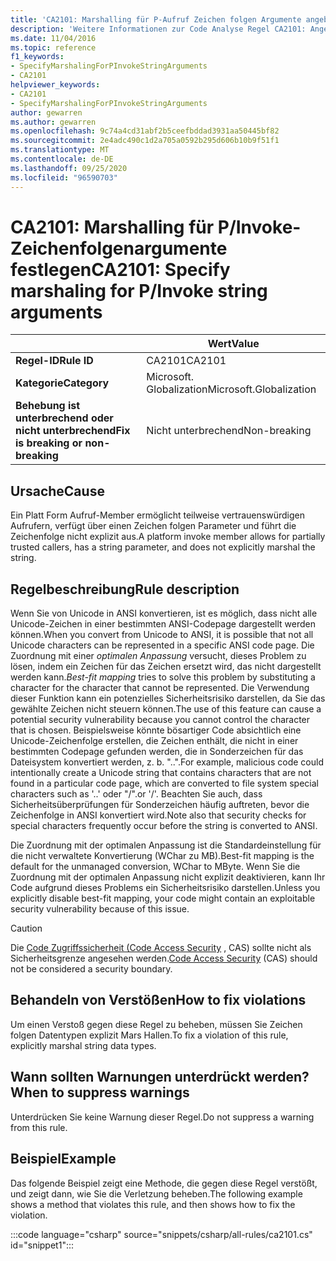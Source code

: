 ```yaml
---
title: 'CA2101: Marshalling für P-Aufruf Zeichen folgen Argumente angeben (Code Analyse)'
description: 'Weitere Informationen zur Code Analyse Regel CA2101: Angeben von Marshalling für P-Aufruf Zeichen folgen Argumente'
ms.date: 11/04/2016
ms.topic: reference
f1_keywords:
- SpecifyMarshalingForPInvokeStringArguments
- CA2101
helpviewer_keywords:
- CA2101
- SpecifyMarshalingForPInvokeStringArguments
author: gewarren
ms.author: gewarren
ms.openlocfilehash: 9c74a4cd31abf2b5ceefbddad3931aa50445bf82
ms.sourcegitcommit: 2e4adc490c1d2a705a0592b295d606b10b9f51f1
ms.translationtype: MT
ms.contentlocale: de-DE
ms.lasthandoff: 09/25/2020
ms.locfileid: "96590703"
---
```

# <a name="ca2101-specify-marshaling-for-pinvoke-string-arguments"></a><span data-ttu-id="2c291-103">CA2101: Marshalling für P/Invoke-Zeichenfolgenargumente festlegen</span><span class="sxs-lookup"><span data-stu-id="2c291-103">CA2101: Specify marshaling for P/Invoke string arguments</span></span>

| | <span data-ttu-id="2c291-104">Wert</span><span class="sxs-lookup"><span data-stu-id="2c291-104">Value</span></span> |
|-|-|
| <span data-ttu-id="2c291-105">**Regel-ID**</span><span class="sxs-lookup"><span data-stu-id="2c291-105">**Rule ID**</span></span> |<span data-ttu-id="2c291-106">CA2101</span><span class="sxs-lookup"><span data-stu-id="2c291-106">CA2101</span></span>|
| <span data-ttu-id="2c291-107">**Kategorie**</span><span class="sxs-lookup"><span data-stu-id="2c291-107">**Category**</span></span> |<span data-ttu-id="2c291-108">Microsoft. Globalization</span><span class="sxs-lookup"><span data-stu-id="2c291-108">Microsoft.Globalization</span></span>|
| <span data-ttu-id="2c291-109">**Behebung ist unterbrechend oder nicht unterbrechend**</span><span class="sxs-lookup"><span data-stu-id="2c291-109">**Fix is breaking or non-breaking**</span></span> |<span data-ttu-id="2c291-110">Nicht unterbrechend</span><span class="sxs-lookup"><span data-stu-id="2c291-110">Non-breaking</span></span>|

## <a name="cause"></a><span data-ttu-id="2c291-111">Ursache</span><span class="sxs-lookup"><span data-stu-id="2c291-111">Cause</span></span>

<span data-ttu-id="2c291-112">Ein Platt Form Aufruf-Member ermöglicht teilweise vertrauenswürdigen Aufrufern, verfügt über einen Zeichen folgen Parameter und führt die Zeichenfolge nicht explizit aus.</span><span class="sxs-lookup"><span data-stu-id="2c291-112">A platform invoke member allows for partially trusted callers, has a string parameter, and does not explicitly marshal the string.</span></span>

## <a name="rule-description"></a><span data-ttu-id="2c291-113">Regelbeschreibung</span><span class="sxs-lookup"><span data-stu-id="2c291-113">Rule description</span></span>

<span data-ttu-id="2c291-114">Wenn Sie von Unicode in ANSI konvertieren, ist es möglich, dass nicht alle Unicode-Zeichen in einer bestimmten ANSI-Codepage dargestellt werden können.</span><span class="sxs-lookup"><span data-stu-id="2c291-114">When you convert from Unicode to ANSI, it is possible that not all Unicode characters can be represented in a specific ANSI code page.</span></span> <span data-ttu-id="2c291-115">Die Zuordnung mit einer *optimalen Anpassung* versucht, dieses Problem zu lösen, indem ein Zeichen für das Zeichen ersetzt wird, das nicht dargestellt werden kann.</span><span class="sxs-lookup"><span data-stu-id="2c291-115">*Best-fit mapping* tries to solve this problem by substituting a character for the character that cannot be represented.</span></span> <span data-ttu-id="2c291-116">Die Verwendung dieser Funktion kann ein potenzielles Sicherheitsrisiko darstellen, da Sie das gewählte Zeichen nicht steuern können.</span><span class="sxs-lookup"><span data-stu-id="2c291-116">The use of this feature can cause a potential security vulnerability because you cannot control the character that is chosen.</span></span> <span data-ttu-id="2c291-117">Beispielsweise könnte bösartiger Code absichtlich eine Unicode-Zeichenfolge erstellen, die Zeichen enthält, die nicht in einer bestimmten Codepage gefunden werden, die in Sonderzeichen für das Dateisystem konvertiert werden, z. b. "..".</span><span class="sxs-lookup"><span data-stu-id="2c291-117">For example, malicious code could intentionally create a Unicode string that contains characters that are not found in a particular code page, which are converted to file system special characters such as '..'</span></span> <span data-ttu-id="2c291-118">oder "/".</span><span class="sxs-lookup"><span data-stu-id="2c291-118">or '/'.</span></span> <span data-ttu-id="2c291-119">Beachten Sie auch, dass Sicherheitsüberprüfungen für Sonderzeichen häufig auftreten, bevor die Zeichenfolge in ANSI konvertiert wird.</span><span class="sxs-lookup"><span data-stu-id="2c291-119">Note also that security checks for special characters frequently occur before the string is converted to ANSI.</span></span>

<span data-ttu-id="2c291-120">Die Zuordnung mit der optimalen Anpassung ist die Standardeinstellung für die nicht verwaltete Konvertierung (WChar zu MB).</span><span class="sxs-lookup"><span data-stu-id="2c291-120">Best-fit mapping is the default for the unmanaged conversion, WChar to MByte.</span></span> <span data-ttu-id="2c291-121">Wenn Sie die Zuordnung mit der optimalen Anpassung nicht explizit deaktivieren, kann Ihr Code aufgrund dieses Problems ein Sicherheitsrisiko darstellen.</span><span class="sxs-lookup"><span data-stu-id="2c291-121">Unless you explicitly disable best-fit mapping, your code might contain an exploitable security vulnerability because of this issue.</span></span>

> [!CAUTION]
> <span data-ttu-id="2c291-122">Die [Code Zugriffssicherheit (Code Access Security](../../../framework/misc/code-access-security.md) , CAS) sollte nicht als Sicherheitsgrenze angesehen werden.</span><span class="sxs-lookup"><span data-stu-id="2c291-122">[Code Access Security](../../../framework/misc/code-access-security.md) (CAS) should not be considered a security boundary.</span></span>

## <a name="how-to-fix-violations"></a><span data-ttu-id="2c291-123">Behandeln von Verstößen</span><span class="sxs-lookup"><span data-stu-id="2c291-123">How to fix violations</span></span>

<span data-ttu-id="2c291-124">Um einen Verstoß gegen diese Regel zu beheben, müssen Sie Zeichen folgen Datentypen explizit Mars Hallen.</span><span class="sxs-lookup"><span data-stu-id="2c291-124">To fix a violation of this rule, explicitly marshal string data types.</span></span>

## <a name="when-to-suppress-warnings"></a><span data-ttu-id="2c291-125">Wann sollten Warnungen unterdrückt werden?</span><span class="sxs-lookup"><span data-stu-id="2c291-125">When to suppress warnings</span></span>

<span data-ttu-id="2c291-126">Unterdrücken Sie keine Warnung dieser Regel.</span><span class="sxs-lookup"><span data-stu-id="2c291-126">Do not suppress a warning from this rule.</span></span>

## <a name="example"></a><span data-ttu-id="2c291-127">Beispiel</span><span class="sxs-lookup"><span data-stu-id="2c291-127">Example</span></span>

<span data-ttu-id="2c291-128">Das folgende Beispiel zeigt eine Methode, die gegen diese Regel verstößt, und zeigt dann, wie Sie die Verletzung beheben.</span><span class="sxs-lookup"><span data-stu-id="2c291-128">The following example shows a method that violates this rule, and then shows how to fix the violation.</span></span>

:::code language="csharp" source="snippets/csharp/all-rules/ca2101.cs" id="snippet1":::
